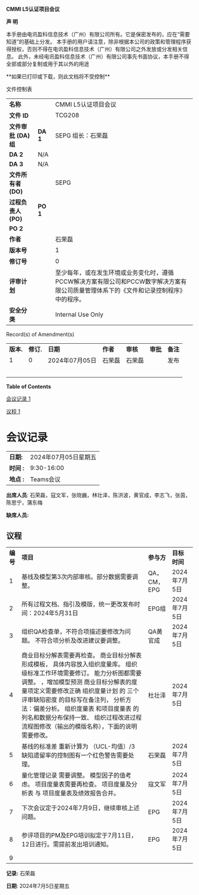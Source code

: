 #

**CMMI L5认证项目会议**

**声 明**

本手册由电讯盈科信息技术（广州）有限公司所有。它是保密发布的，应在“需要知道”的基础上分发。 本手册的用户请注意，除非根据本公司的政策和管理程序获得授权，否则不得在电讯盈科信息技术（广州）有限公司之外发放或分发相关信息。 此外，未经电讯盈科信息技术（广州）有限公司事先书面协议，本手册不得全部或部分复制或用于其以外的用途

\*\*如果已打印或下载，则此文档将不受控制\*\*

文件控制表

|  |  |  |
| --- | --- | --- |
| **名称** | | CMMI L5认证项目会议 |
| **文件 ID** | | TCG208 |
| **文件审批 (DA) 组** | **DA 1** | SEPG 组长：石荣磊 |
| **DA 2** | N/A |
| **DA 3** | N/A |
| **文件所有者 (DO)** | | SEPG |
| **过程负责人 (PO)** | **PO 1** |  |
| **PO 2** |  |
| **作者** | | 石荣磊 |
| **版本号** | | 1 |
| **修订号** | | 0 |
| **评审计划** | | 至少每年，或在发生环境或业务变化时，遵循PCCW解决方案有限公司和PCCW数字解决方案有限公司质量管理体系下的《文件和记录控制程序》中的程序。 |
| **安全分类** | | Internal Use Only |

Record(s) of Amendment(s)

|  |  |  |  |  |  |  |
| --- | --- | --- | --- | --- | --- | --- |
| **版本.** | **修订.** | **日期** | **作者** | **审核** | **审批** | **备注** |
| 1 | 0 | 2024年07月05日 | 石荣磊 | 石荣磊 |  | 发布 |
|  |  |  |  |  |  |  |
|  |  |  |  |  |  |  |
|  |  |  |  |  |  |  |
|  |  |  |  |  |  |  |
|  |  |  |  |  |  |  |

**Table of Contents**

[会议记录 1](#_Toc169340192)

[议程 1](#_Toc169340193)

# 会议记录

|  |  |
| --- | --- |
| **日期:** | 2024年07月05日星期五 |
| **时间 :** | 9:30-16:00 |
| **地点 :** | Teams会议 |

**出席人员**: 石荣磊，寇文军，张晓巍，林壮泽，陈洪波，黄官成，李志飞，张茵，陈思宁，蒲东梅

**缺席人员:**

## 议程

|  |  |  |  |
| --- | --- | --- | --- |
| **编号** | **项目** | **参与方** | **目标时间** |
| 1 | 基线及模型第3次内部审核。部分数据需要调整。 | QA，CM，EPG | 2024年7月5日 |
| 2 | 所有过程文档、指引及模版，统一更改发布时间：2024年5月31日 | EPG组 | 2024年7月5日 |
| 3 | 组织QA检查单，不符合项描述要修改为问题。  不符合项分析及改进建议要调整。 | QA黄官成 | 2024年7月5日 |
| 4 | 商业目标分解表需要再检查。  商业目标分解表 形成模板， 具体内容放入组织度量库。  组织级标准工作环境需要修订。  能力分析图都需要调整。 ，增加模型预测  商业目标分解表的度量项定义需要修改正确  组织度量计划 的 三个评审缺陷密度 的目标写在备注列， 分析方法：偏差分析。  组织度量表 和项目度量表 的列名和数据分布保持一致、  组织过程改进过程 流程图修改（输出的模版名称），下面的说明需要修改。 | 杜壮泽 | 2024年7月5日 |
| 5 | 基线的标准差 重新计算为 （UCL-均值）/3  缺陷遗留率的控制图有一个红色警告需要处理。 | 石荣磊 | 2024年7月5日 |
| 6 | 量化管理记录 需要调整。 模型因子的值考虑。  项目度量表需要再检查。  项目度量及分析表 与 项目度量表及绩效报告合并。 | 寇文军 | 2024年7月5日 |
| 7 | 下次会议定于2024年7月9日，继续审核上述问题。 | EPG | 2024年7月5日 |
| 8 | 参评项目的PM及EPG培训拟定于7月11日，12日进行。需提前发出培训通知。 | EPG | 2024年7月5日 |
| 9 |  |  |  |

**记录:** 石荣磊

**日期**: 2024年7月5日星期五